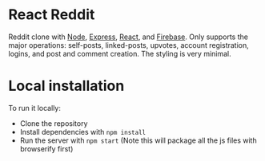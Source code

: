# React Reddit
Reddit clone with [Node](http://nodejs.org/), [Express](http://expressjs.com/), [React](http://facebook.github.io/react/), and [Firebase](https://www.firebase.com/). Only supports the major operations: self-posts, linked-posts, upvotes, account registration, logins, and post and comment creation. The styling is very minimal.

# Local installation
To run it locally:
* Clone the repository
* Install dependencies with ```npm install```
* Run the server with ```npm start``` (Note this will package all the js files with browserify first)
